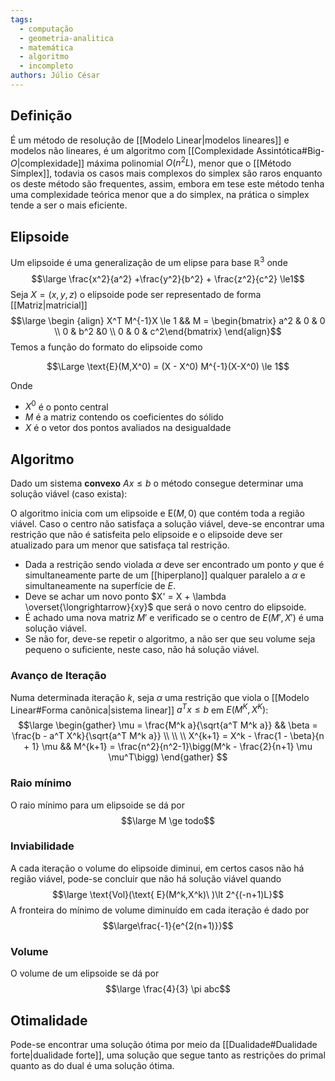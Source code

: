 ```yaml
---
tags:
  - computação
  - geometria-analitica
  - matemática
  - algoritmo
  - incompleto
authors: Júlio César
---
```

## Definição

É um método de resolução de [[Modelo Linear|modelos lineares]] e modelos não lineares, é um algoritmo com [[Complexidade Assintótica#Big-$O$|complexidade]] máxima polinomial $O(n^2L)$, menor que o [[Método Simplex]], todavia os casos mais complexos do simplex são raros enquanto os deste método são frequentes, assim, embora em tese este método tenha uma complexidade teórica menor que a do simplex, na prática o simplex tende a ser o mais eficiente.

## Elipsoide

Um elipsoide é uma generalização de um elipse para base $\mathbb{R}^3$ onde
$$\large \frac{x^2}{a^2} +\frac{y^2}{b^2} + \frac{z^2}{c^2}  \le1$$
Seja $X = (x,y,z)$ o elipsoide pode ser representado de forma [[Matriz|matricial]]
$$\large \begin {align}
X^T M^{-1}X \le 1 && M =
\begin{bmatrix} a^2 & 0 & 0 \\ 0 & b^2 &0 \\ 0 & 0 & c^2\end{bmatrix}
\end{align}$$
Temos a função do formato do elipsoide como

$$\Large \text{E}(M,X^0) = (X - X^0) M^{-1}(X-X^0) \le 1$$

Onde
- $X^0$ é o ponto central
- $M$ é a matriz contendo os coeficientes do sólido
- $X$ é o vetor dos pontos avaliados na desigualdade

## Algoritmo

Dado um sistema **convexo** $Ax \le b$ o método consegue determinar uma solução viável (caso exista):

O algoritmo inicia com um elipsoide e $\text{E}(M,0)$ que contém toda a região viável. Caso o centro não satisfaça a solução viável, deve-se encontrar uma restrição que não é satisfeita pelo elipsoide e o elipsoide deve ser atualizado para um menor que satisfaça tal restrição.

- Dada a restrição sendo violada $\alpha$ deve ser encontrado um ponto $y$ que é simultaneamente parte de um [[hiperplano]] qualquer paralelo a $\alpha$ e simultaneamente na superfície de $E$.
- Deve se achar um novo ponto $X' = X + \lambda \overset{\longrightarrow}{xy}$ que será o novo centro do elipsoide.
- É achado uma nova matriz $M'$ e verificado se o centro de $E(M',X')$ é uma solução viável.
- Se não for, deve-se repetir o algoritmo, a não ser que seu volume seja pequeno o suficiente, neste caso, não há solução viável.

### Avanço de Iteração
Numa determinada iteração $k$, seja $\alpha$ uma restrição que viola o [[Modelo Linear#Forma canônica|sistema linear]] $a^T x \le b$ em $E(M^K,X^K)$:
$$\large \begin{gather}
\mu = \frac{M^k a}{\sqrt{a^T M^k a}} && \beta = \frac{b - a^T X^k}{\sqrt{a^T M^k a}} \\ \\ \\
X^{k+1} = X^k - \frac{1 - \beta}{n + 1} \mu && M^{k+1} = \frac{n^2}{n^2-1}\bigg(M^k - \frac{2}{n+1} \mu \mu^T\bigg)
\end{gather}
$$
### Raio mínimo
O raio mínimo para um elipsoide se dá por 
$$\large M \ge todo$$

### Inviabilidade
A cada iteração o volume do elipsoide diminui, em certos casos não há região viável, pode-se concluir que não há solução viável quando
$$\large \text{Vol}(\text{ E}(M^k,X^k)\ )\lt 2^{(-n+1)L}$$
A fronteira do mínimo de volume diminuído em cada iteração é dado por
$$\large\frac{-1}{e^{2(n+1)}}$$
### Volume
O volume de um elipsoide se dá por 
$$\large \frac{4}{3} \pi abc$$
## Otimalidade

Pode-se encontrar uma solução ótima por meio da [[Dualidade#Dualidade forte|dualidade forte]], uma solução que segue tanto as restrições do primal quanto as do dual é uma solução ótima.